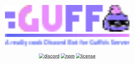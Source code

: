 <div align="center">

<img src="https://raw.githubusercontent.com/omagawd/assets/main/guff/title.svg" alt="HMUES" width="400"><br>
<img src="https://raw.githubusercontent.com/omagawd/assets/main/guff/bar.svg" width="400"><br>
<img src="https://raw.githubusercontent.com/omagawd/assets/main/guff/description.svg" alt="Create and store pieces real quic" width="400">

[![discord](https://img.shields.io/discord/840977388385075210?label=guffo's%20server&color=5865F2&logo=discord&logoColor=white)](https://discord.gg/KubGRbRKWX)
[![npm](https://img.shields.io/npm/v/@hmues/pieces?color=crimson&logo=npm)](https://www.npmjs.com/package/@hmues/pieces)
[![license](https://img.shields.io/github/license/hmues/pieces?logo=github)](https://github.com/hmues/pieces/blob/main/LICENSE.md)

</div>

